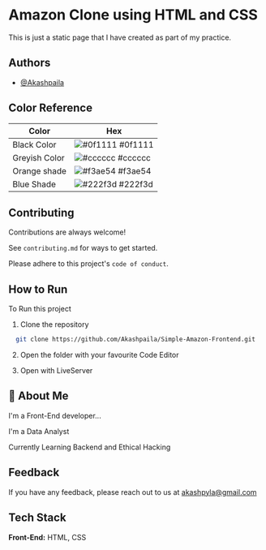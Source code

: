 
# Amazon Clone using HTML and CSS

This is just a static page that I have created as part of my practice.




## Authors

- [@Akashpaila](https://github.com/Akashpaila)

## Color Reference

| Color             | Hex                                                                |
| ----------------- | ------------------------------------------------------------------ |
| Black Color   | ![#0f1111](https://via.placeholder.com/10/0f1111?text=+) #0f1111 |
| Greyish Color | ![#cccccc](https://via.placeholder.com/10/cccccc?text=+) #cccccc |
| Orange shade  | ![#f3ae54](https://via.placeholder.com/10/f3ae54?text=+) #f3ae54 |
| Blue Shade    | ![#222f3d](https://via.placeholder.com/10/222f3d?text=+) #222f3d |


## Contributing

Contributions are always welcome!

See `contributing.md` for ways to get started.

Please adhere to this project's `code of conduct`.


## How to Run

To Run this project

1. Clone the repository 

```bash
  git clone https://github.com/Akashpaila/Simple-Amazon-Frontend.git
```

2. Open the folder with your favourite Code Editor

3. Open with LiveServer


## 🚀 About Me

I'm a Front-End developer...

I'm a Data Analyst 

Currently Learning Backend and Ethical Hacking


## Feedback

If you have any feedback, please reach out to us at akashpyla@gmail.com


## Tech Stack

**Front-End:** HTML, CSS



